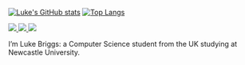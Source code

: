 [![Luke's GitHub stats](https://github-readme-stats.vercel.app/api?username=lukebriggsdev&show_icons=true&theme=nord)](https://github.com/anuraghazra/github-readme-stats)
[![Top Langs](https://github-readme-stats.vercel.app/api/top-langs/?username=lukebriggsdev&show_icons=true&layout=compact&theme=nord)](https://github.com/anuraghazra/github-readme-stats)

<a href= "https://lukebriggs.dev"><img src="https://img.shields.io/badge/lukebriggs.dev-000?style=for-the-badge&logo=&logoColor=white" /> </a> 
<a href= "https://linkedin.com/in/luke-briggs"><img src="https://img.shields.io/badge/LinkedIn-0077B5?style=for-the-badge&logo=linkedin&logoColor=white)" /> </a>
<a href= "mailto:lukebriggs02@gmail.com"><img src="https://img.shields.io/badge/Gmail-D14836?style=for-the-badge&logo=gmail&logoColor=white" /> </a> 

I’m Luke Briggs: a Computer Science student from the UK studying at Newcastle University.


